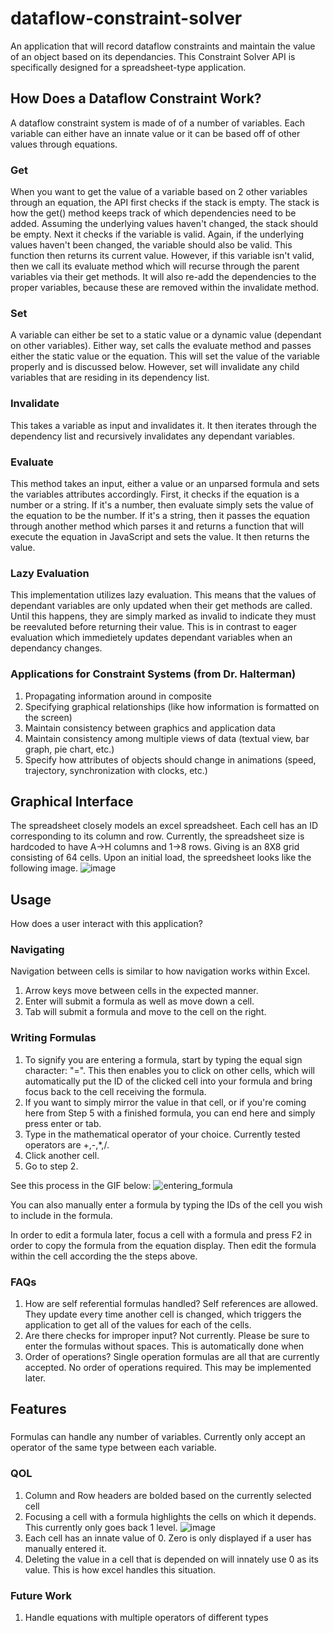 # dataflow-constraint-solver
 An application that will record dataflow constraints and maintain the value of an object based on its dependancies. This Constraint Solver API is specifically designed for a spreadsheet-type application.

## How Does a Dataflow Constraint Work?
A dataflow constraint system is made of of a number of variables. Each variable can either have an innate value or it can be based off of other values through equations.
### Get
When you want to get the value of a variable based on 2 other variables through an equation, the API first checks if the stack is empty. The stack is how the get() method keeps track of which dependencies need to be added. Assuming the underlying values haven't changed, the stack should be empty. Next it checks if the variable is valid. Again, if the underlying values haven't been changed, the variable should also be valid. This function then returns its current value.
However, if this variable isn't valid, then we call its evaluate method which will recurse through the parent variables via their get methods. It will also re-add the dependencies to the proper variables, because these are removed within the invalidate method.
### Set
A variable can either be set to a static value or a dynamic value (dependant on other variables). Either way, set calls the evaluate method and passes either the static value or the equation. This will set the value of the variable properly and is discussed below. However, set will invalidate any child variables that are residing in its dependency list. 
### Invalidate
This takes a variable as input and invalidates it. It then iterates through the dependency list and recursively invalidates any dependant variables.
### Evaluate
This method takes an input, either a value or an unparsed formula and sets the variables attributes accordingly. First, it checks if the equation is a number or a string. If it's a number, then evaluate simply sets the value of the equation to be the number. If it's a string, then it passes the equation through another method which parses it and returns a function that will execute the equation in JavaScript and sets the value. It then returns the value.

### Lazy Evaluation
This implementation utilizes lazy evaluation. This means that the values of dependant variables are only updated when their get methods are called. Until this happens, they are simply marked as invalid to indicate they must be reevaluted before returning their value. This is in contrast to eager evaluation which immedietely updates dependant variables when an dependancy changes.

### Applications for Constraint Systems (from Dr. Halterman)
1. Propagating information around in composite
2. Specifying graphical relationships (like how information is formatted on the screen)
3. Maintain consistency between graphics and application data
4. Maintain consistency among multiple views of data (textual view, bar graph, pie chart, etc.)
5. Specify how attributes of objects should change in animations (speed, trajectory, synchronization with clocks, etc.)

## Graphical Interface
The spreadsheet closely models an excel spreadsheet. Each cell has an ID corresponding to its column and row. Currently, the spreadsheet size is hardcoded to have A->H columns and 1->8 rows. Giving is an 8X8 grid consisting of 64 cells. Upon an initial load, the spreedsheet looks like the following image.
![image](https://user-images.githubusercontent.com/20911606/145886120-62946531-975e-495f-b180-9d7432a89c3a.png)

## Usage
How does a user interact with this application?
### Navigating
Navigation between cells is similar to how navigation works within Excel. 
1. Arrow keys move between cells in the expected manner.
2. Enter will submit a formula as well as move down a cell.
3. Tab will submit a formula and move to the cell on the right.

### Writing Formulas
1. To signify you are entering a formula, start by typing the equal sign character: "=". This then enables you to click on other cells, which will automatically put the ID of the clicked cell into your formula and bring focus back to the cell receiving the formula.
2. If you want to simply mirror the value in that cell, or if you're coming here from Step 5 with a finished formula, you can end here and simply press enter or tab.
3. Type in the mathematical operator of your choice. Currently tested operators are +,-,*,/.
4. Click another cell.
5. Go to step 2.

See this process in the GIF below:
![entering_formula](https://user-images.githubusercontent.com/20911606/145894183-f3be1acc-f776-4419-bfd1-41b143798af0.gif)

You can also manually enter a formula by typing the IDs of the cell you wish to include in the formula. 

In order to edit a formula later, focus a cell with a formula and press F2 in order to copy the formula from the equation display. Then edit the formula within the cell according the the steps above.

### FAQs
1. How are self referential formulas handled? Self references are allowed. They update every time another cell is changed, which triggers the application to get all of the values for each of the cells.
2. Are there checks for improper input? Not currently. Please be sure to enter the formulas without spaces. This is automatically done when 
3. Order of operations? Single operation formulas are all that are currently accepted. No order of operations required. This may be implemented later.

## Features
###
Formulas can handle any number of variables. Currently only accept an operator of the same type between each variable.
### QOL
1. Column and Row headers are bolded based on the currently selected cell
2. Focusing a cell with a formula highlights the cells on which it depends. This currently only goes back 1 level. 
![image](https://user-images.githubusercontent.com/20911606/145897402-444a98e4-c9ac-47a0-ab86-2619d7133e4b.png)
3. Each cell has an innate value of 0. Zero is only displayed if a user has manually entered it.
4. Deleting the value in a cell that is depended on will innately use 0 as its value. This is how excel handles this situation.
### Future Work
1. Handle equations with multiple operators of different types

